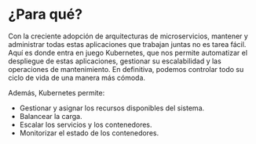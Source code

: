 # ¿Para qué?

Con la creciente adopción de arquitecturas de microservicios, mantener y administrar todas estas aplicaciones que trabajan juntas no es tarea fácil. Aquí es donde entra en juego Kubernetes, que nos permite automatizar el despliegue de estas aplicaciones, gestionar su escalabilidad y las operaciones de mantenimiento. En definitiva, podemos controlar todo su ciclo de vida de una manera más cómoda.

Además, Kubernetes permite:
- Gestionar y asignar los recursos disponibles del sistema.
- Balancear la carga.
- Escalar los servicios y los contenedores.
- Monitorizar el estado de los contenedores.